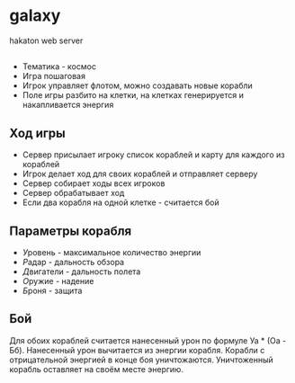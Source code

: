 # galaxy
hakaton web server

##

* Тематика - космос
* Игра пошаговая
* Игрок управляет флотом, можно создавать новые корабли
* Поле игры разбито на клетки, на клетках генерируется и накапливается энергия

## Ход игры
* Сервер присылает игроку список кораблей и карту для каждого из кораблей
* Игрок делает ход для своих кораблей и отправляет серверу
* Сервер собирает ходы всех игроков
* Сервер обрабатывает ход
* Если два корабля на одной клетке - считается бой
 
## Параметры корабля
* *У*ровень - максимальное количество энергии
* *Р*адар - дальность обзора
* *Д*вигатели - дальность полета
* *О*ружие - надение
* *Б*роня - защита
 
## Бой
Для обоих кораблей считается нанесенный урон по формуле Уа * (Оа - Бб). Нанесенный урон вычитается из энергии корабля. Корабли с отрицательной энергией в конце боя уничтожаются. Уничтоженный корабль оставляет на своём месте энергию.



